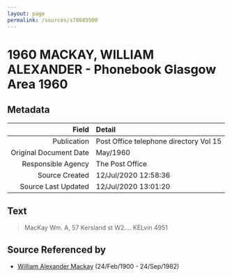 ```yaml
---
layout: page
permalink: /sources/s78685500
---
```


# 1960 MACKAY, WILLIAM ALEXANDER - Phonebook Glasgow Area 1960

## Metadata

Field | Detail
---:|:---
Publication | Post Office telephone directory Vol 15
Original Document Date | May/1960
Responsible Agency | The Post Office
Source Created | 12/Jul/2020 12:58:36
Source Last Updated | 12/Jul/2020 13:01:20

## Text

> MacKay Wm. A, 57 Kersland st W2.... KELvin 4951
>

## Source Referenced by

* [William Alexander Mackay](../people/@9383584@-william-alexander-mackay-b1900-2-24-d1982-9-24.md) (24/Feb/1900 - 24/Sep/1982)
